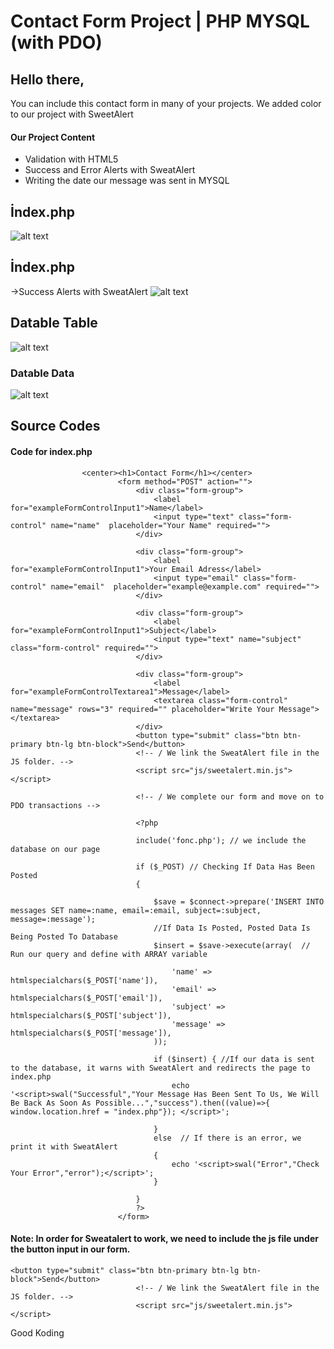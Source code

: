# Contact Form Project | PHP MYSQL (with PDO)

## Hello there,
You can include this contact form in many of your projects. We added color to our project with SweetAlert

#### Our Project Content
* Validation with HTML5
* Success and Error Alerts with SweatAlert
* Writing the date our message was sent in MYSQL


## İndex.php 
![alt text](https://github.com/FRTYZ/https://github.com/FRTYZ/Contact-Form-PHP-MYSQL-with-PDO/blob/main/img/contact-form.png?raw=true)
 
## İndex.php 
->Success Alerts with SweatAlert
![alt text](https://github.com/FRTYZ/https://github.com/FRTYZ/Contact-Form-PHP-MYSQL-with-PDO/blob/main/img/contact-sweatalert.png?raw=true)
## Datable Table
![alt text](https://github.com/FRTYZ/https://github.com/FRTYZ/Contact-Form-PHP-MYSQL-with-PDO/blob/main/img/contact-db.png?raw=true)
### Datable Data
![alt text](https://github.com/FRTYZ/https://github.com/FRTYZ/Contact-Form-PHP-MYSQL-with-PDO/blob/main/img/contact-db-data.png?raw=true)
## Source Codes

#### Code for index.php

```
                <center><h1>Contact Form</h1></center>                      
                        <form method="POST" action="">
                            <div class="form-group">
                                <label for="exampleFormControlInput1">Name</label>
                                <input type="text" class="form-control" name="name"  placeholder="Your Name" required="">
                            </div>

                            <div class="form-group">
                                <label for="exampleFormControlInput1">Your Email Adress</label>
                                <input type="email" class="form-control" name="email"  placeholder="example@example.com" required="">
                            </div>      

                            <div class="form-group">
                                <label for="exampleFormControlInput1">Subject</label>
                                <input type="text" name="subject" class="form-control" required="">
                            </div>          

                            <div class="form-group">
                                <label for="exampleFormControlTextarea1">Message</label>
                                <textarea class="form-control" name="message" rows="3" required="" placeholder="Write Your Message"></textarea>
                            </div>
                            <button type="submit" class="btn btn-primary btn-lg btn-block">Send</button>
                            <!-- / We link the SweatAlert file in the JS folder. -->
                            <script src="js/sweetalert.min.js"></script>

                            <!-- / We complete our form and move on to PDO transactions -->

                            <?php

                            include('fonc.php'); // we include the database on our page

                            if ($_POST) // Checking If Data Has Been Posted
                            {

                                $save = $connect->prepare('INSERT INTO messages SET name=:name, email=:email, subject=:subject, message=:message'); 
                                //If Data Is Posted, Posted Data Is Being Posted To Database
                                $insert = $save->execute(array(  // Run our query and define with ARRAY variable

                                    'name' => htmlspecialchars($_POST['name']),
                                    'email' => htmlspecialchars($_POST['email']),
                                    'subject' => htmlspecialchars($_POST['subject']),
                                    'message' => htmlspecialchars($_POST['message']),
                                ));

                                if ($insert) { //If our data is sent to the database, it warns with SweatAlert and redirects the page to index.php
                                    echo '<script>swal("Successful","Your Message Has Been Sent To Us, We Will Be Back As Soon As Possible...","success").then((value)=>{ window.location.href = "index.php"}); </script>';                         
           
                                }
                                else  // If there is an error, we print it with SweatAlert
                                {
                                    echo '<script>swal("Error","Check Your Error","error");</script>';
                                }

                            }
                            ?>
                        </form>
```

#### Note: In order for Sweatalert to work, we need to include the js file under the button input in our form. 

```
<button type="submit" class="btn btn-primary btn-lg btn-block">Send</button>
                            <!-- / We link the SweatAlert file in the JS folder. -->
                            <script src="js/sweetalert.min.js"></script>
```


Good Koding
